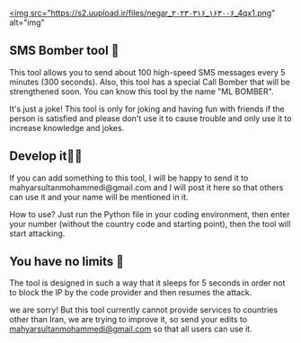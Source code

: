 <a href="https://uupload.ir/" target="_blank"><img src="https://s2.uupload.ir/files/negar_۲۰۲۳۰۳۱۶_۱۶۳۰۰۶_4qx1.png" alt="img"</a>
<p>
   <h2>SMS Bomber tool 🎯 </h2>
  This tool allows you to send about 100 high-speed SMS messages every 5 minutes (300 seconds). Also, this tool has a special Call Bomber that will be strengthened soon. You can know this tool by the name "ML BOMBER".

 It's just a joke! This tool is only for joking and having fun with friends if the person is satisfied and please don't use it to cause trouble and only use it to increase knowledge and jokes.

<h2> Develop it👌🏼</h2> 
If you can add something to this tool, I will be happy to send it to mahyarsultanmohammedi@gmail.com and I will post it here so that others can use it and your name will be mentioned in it.

 How to use? Just run the Python file in your coding environment, then enter your number (without the country code and starting point), then the tool will start attacking.

 <h2>You have no limits 🧨</h2>
 The tool is designed in such a way that it sleeps for 5 seconds in order not to block the IP by the code provider and then resumes the attack.

 we are sorry!  But this tool currently cannot provide services to countries other than Iran, we are trying to improve it, so send your edits to mahyarsultanmohammedi@gmail.com so that all users can use it.
</p>
